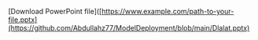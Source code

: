 [Download PowerPoint file]([https://www.example.com/path-to-your-file.pptx](https://github.com/Abdullahz77/ModelDeployment/blob/main/Dlalat.pptx)
